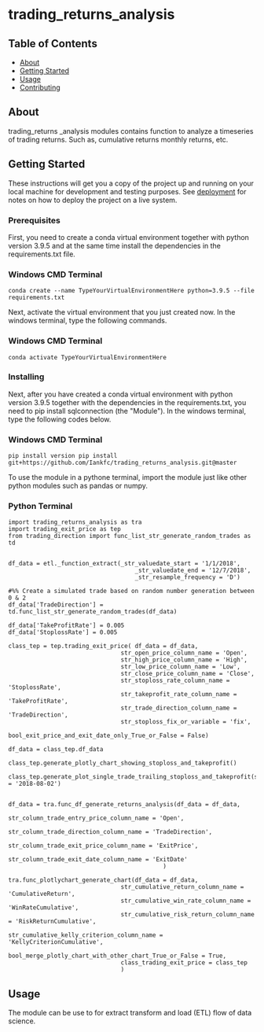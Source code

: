 # trading_returns_analysis

## Table of Contents

- [About](#about)
- [Getting Started](#getting_started)
- [Usage](#usage)
- [Contributing](../CONTRIBUTING.md)

## About <a name = "about"></a>

trading_returns _analysis modules contains function to analyze a timeseries of trading returns. Such as, cumulative returns monthly returns, etc.


## Getting Started <a name = "getting_started"></a>

These instructions will get you a copy of the project up and running on your local machine for development and testing purposes. See [deployment](#deployment) for notes on how to deploy the project on a live system.

### Prerequisites

First, you need to create a conda virtual environment together with python version 3.9.5 and at the same time install the dependencies in the requirements.txt file.

### Windows CMD Terminal
```
conda create --name TypeYourVirtualEnvironmentHere python=3.9.5 --file requirements.txt

```
Next, activate the virtual environment that you just created now. In the windows terminal, type the following commands.

### Windows CMD Terminal
```
conda activate TypeYourVirtualEnvironmentHere

```
### Installing

Next, after you have created a conda virtual environment with python version 3.9.5 together with the dependencies in the requirements.txt, you need to pip install sqlconnection (the "Module"). In the windows terminal, type the following codes below.

### Windows CMD Terminal
```
pip install version pip install git+https://github.com/Iankfc/trading_returns_analysis.git@master
```

To use the module in a pythone terminal, import the module just like other python modules such as pandas or numpy.

### Python Terminal
```
import trading_returns_analysis as tra
import trading_exit_price as tep
from trading_direction import func_list_str_generate_random_trades as td


df_data = etl._function_extract(_str_valuedate_start = '1/1/2018',
                                    _str_valuedate_end = '12/7/2018',
                                    _str_resample_frequency = 'D')

#%% Create a simulated trade based on random number generation between 0 & 2
df_data['TradeDirection'] = td.func_list_str_generate_random_trades(df_data)

df_data['TakeProfitRate'] = 0.005
df_data['StoplossRate'] = 0.005

class_tep = tep.trading_exit_price( df_data = df_data,
                                str_open_price_column_name = 'Open',
                                str_high_price_column_name = 'High',
                                str_low_price_column_name = 'Low',
                                str_close_price_column_name = 'Close',
                                str_stoploss_rate_column_name = 'StoplossRate',
                                str_takeprofit_rate_column_name = 'TakeProfitRate',
                                str_trade_direction_column_name = 'TradeDirection',
                                str_stoploss_fix_or_variable = 'fix',
                                bool_exit_price_and_exit_date_only_True_or_False = False)

df_data = class_tep.df_data

class_tep.generate_plotly_chart_showing_stoploss_and_takeprofit()

class_tep.generate_plot_single_trade_trailing_stoploss_and_takeprofit(str_date = '2018-08-02')


df_data = tra.func_df_generate_returns_analysis(df_data = df_data,
                                            str_column_trade_entry_price_column_name = 'Open',
                                            str_column_trade_direction_column_name = 'TradeDirection',
                                            str_column_trade_exit_price_column_name = 'ExitPrice',
                                            str_column_trade_exit_date_column_name = 'ExitDate'
                                            )

tra.func_plotlychart_generate_chart(df_data = df_data,
                                str_cumulative_return_column_name = 'CumulativeReturn',
                                str_cumulative_win_rate_column_name = 'WinRateCumulative',
                                str_cumulative_risk_return_column_name = 'RiskReturnCumulative',
                                str_cumulative_kelly_criterion_column_name = 'KellyCriterionCumulative',
                                bool_merge_plotly_chart_with_other_chart_True_or_False = True,
                                class_trading_exit_price = class_tep
                                )
```


## Usage <a name = "usage"></a>

The module can be use to for extract transform and load (ETL) flow of data science.
